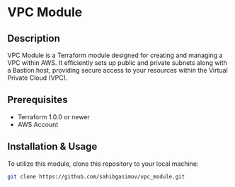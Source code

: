 # VPC Module

## Description

VPC Module is a Terraform module designed for creating and managing a VPC within AWS. It efficiently sets up public and private subnets along with a Bastion host, providing secure access to your resources within the Virtual Private Cloud (VPC).

## Prerequisites

- Terraform 1.0.0 or newer
- AWS Account

## Installation & Usage

To utilize this module, clone this repository to your local machine:

```bash
git clone https://github.com/sahibgasimov/vpc_module.git
